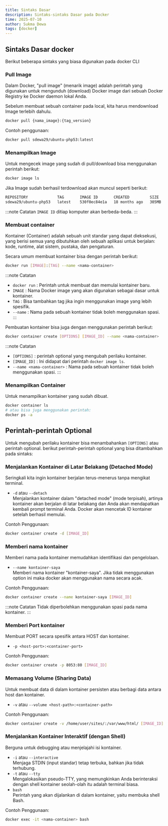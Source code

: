 ```yaml
---
title: Sintaks Dasar
description: Sintaks-sintaks Dasar pada Docker
time: 2025-07-10
author: Sukma Dewa
tags: [docker]
---
```


## Sintaks Dasar docker
Berikut beberapa sintaks yang biasa digunakan pada docker CLI


### Pull Image
Dalam Docker, "pull image" (menarik image) adalah perintah yang digunakan untuk 
mengunduh (download) Docker image dari sebuah Docker Registry ke Docker daemon lokal Anda.

Sebelum membuat sebuah container pada local, kita harus mendownload Image terlebih dahulu.
```bash
docker pull {nama_image}:{tag_version}
```
Contoh penggunaan:
```bash
docker pull sdewa29/ubuntu-php53:latest
```

### Menampilkan Image
Untuk mengecek image yang sudah di pull/download bisa menggunakan perintah berikut:
```bash
docker image ls
```

Jika Image sudah berhasil terdownload akan muncul seperti berikut:
```bash
REPOSITORY             TAG       IMAGE ID       CREATED         SIZE
sdewa29/ubuntu-php53   latest    530f0ec84e1a   18 months ago   305MB
```

:::note Catatan
`IMAGE ID` ditiap komputer akan berbeda-beda.
:::


### Membuat container
Kontainer (Container) adalah sebuah unit standar yang dapat dieksekusi, 
yang berisi semua yang dibutuhkan oleh sebuah aplikasi untuk berjalan: 
kode, runtime, alat sistem, pustaka, dan pengaturan.

Secara umum membuat kontainer bisa dengan perintah berikut:
```bash
docker run [IMAGE]:[TAG] --name <nama-container>
```
:::note Catatan
- `docker run` : Perintah untuk membuat dan memulai kontainer baru.
- `IMAGE` : Nama Docker image yang akan digunakan sebagai dasar untuk kontainer.
- `TAG` : Bisa tambahkan tag jika ingin menggunakan image yang lebih spesifik.
- `--name` : Nama pada sebuah kontainer tidak boleh menggunakan spasi.
:::


Pembuatan kontainer bisa juga dengan menggunakan perintah berikut:

```bash
docker container create [OPTIONS] [IMAGE_ID] --name <nama-container>
```
:::note Catatan
- `[OPTIONS]` : perintah optional yang mengubah perilaku kontainer.
- `[IMAGE_ID]` : Ini didapat dari perintah `docker image ls`.
- `--name <nama-container>` : Nama pada sebuah kontainer tidak boleh menggunakan spasi.
:::


### Menampilkan Container
Untuk menampilkan kontainer yang sudah dibuat.
```bash
docker container ls
# atau bisa juga menggunakan perintah:
docker ps -a
```


## Perintah-perintah Optional
Untuk mengubah perilaku kontainer bisa menambahankan `[OPTIONS]` atau perintah optional.
berikut perintah-perintah optional yang bisa ditambahkan pada sintaks:

### Menjalankan Kontainer di Latar Belakang (Detached Mode)
Seringkali kita ingin kontainer berjalan terus-menerus tanpa mengikat terminal.
- `-d` atau `--detach`
	<br/>Menjalankan kontainer dalam "detached mode" (mode terpisah), 
	artinya kontainer akan berjalan di latar belakang dan Anda akan mendapatkan kembali prompt terminal Anda. 
	Docker akan mencetak ID kontainer setelah berhasil memulai.
	
Contoh Penggunaan:
```bash
docker container create -d [IMAGE_ID]
```

### Memberi nama kontainer
Memberi nama pada kontainer memudahkan identifikasi dan pengelolaan.
- `--name kontainer-saya`
	<br/>Memberi nama kontainer "kontainer-saya". Jika tidak menggunakan option ini
	maka docker akan menggunakan nama secara acak.
	
Contoh Penggunaan:
```bash
docker container create --name kontainer-saya [IMAGE_ID]
```
:::note Catatan
Tidak diperbolehkan menggunakan spasi pada nama kontainer.
:::

### Memberi Port kontainer
Membuat PORT secara spesifik antara HOST dan kontainer.
- `-p <host-port>:<container-port>`

Contoh Penggunaan:
```bash
docker container create -p 8053:80 [IMAGE_ID]
```

### Memasang Volume (Sharing Data)
Untuk membuat data di dalam kontainer persisten atau berbagi data antara host dan kontainer.

- `-v` atau `--volume <host-path>:<container-path>`

Contoh Penggunaan:
```bash
docker container create -v /home/user/sites/:/var/www/html/ [IMAGE_ID]
```

### Menjalankan Kontainer Interaktif (dengan Shell)
Berguna untuk debugging atau menjelajahi isi kontainer.

- `-i` atau `--interactive` 
	<br/>Menjaga STDIN (input standar) tetap terbuka, bahkan jika tidak terhubung.
- `-t` atau `--tty`
	<br/>Mengalokasikan pseudo-TTY, yang memungkinkan Anda berinteraksi dengan shell 
	kontainer seolah-olah itu adalah terminal biasa.
- `bash`
	<br/>Perintah yang akan dijalankan di dalam kontainer, yaitu membuka shell Bash.
	
Contoh Penggunaan:
```bash
docker exec -it <nama-container> bash
```
